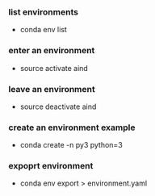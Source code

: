 
### list environments
- conda env list

### enter an environment
- source activate aind

### leave an environment
- source deactivate aind

### create an environment example
- conda create -n py3 python=3

### expoprt environment
- conda env export > environment.yaml


